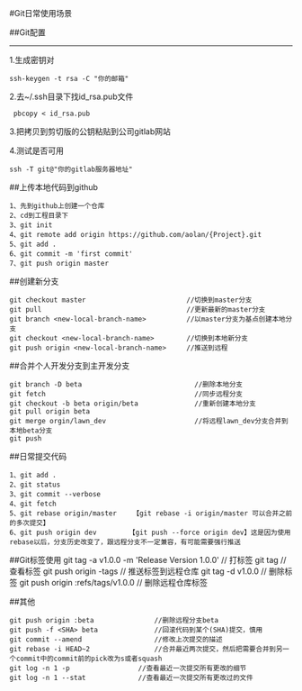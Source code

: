 #Git日常使用场景

##Git配置

***

1.生成密钥对

	ssh-keygen -t rsa -C "你的邮箱"

2.去~/.ssh目录下找id_rsa.pub文件

	 pbcopy < id_rsa.pub

3.把拷贝到剪切版的公钥粘贴到公司gitlab网站

4.测试是否可用  
  
	ssh -T git@"你的gitlab服务器地址"


##上传本地代码到github

	1、先到github上创建一个仓库
	2、cd到工程目录下
	3、git init
	4、git remote add origin https://github.com/aolan/{Project}.git
	5、git add .
	6、git commit -m 'first commit'
	7、git push origin master

##创建新分支

	git checkout master							//切换到master分支
	git pull									//更新最新的master分支
	git branch <new-local-branch-name>			//以master分支为基点创建本地分支
	git checkout <new-local-branch-name>		//切换到本地新分支
	git push origin <new-local-branch-name>		//推送到远程
	
	
	
##合并个人开发分支到主开发分支

	git branch -D beta                            //删除本地分支
	git fetch                                     //同步远程分支       
	git checkout -b beta origin/beta              //重新创建本地分支
	git pull origin beta					
	git merge orgin/lawn_dev                      //将远程lawn_dev分支合并到本地beta分支
	git push


##日常提交代码

	1、git add .
	2、git status
	3、git commit --verbose
	4、git fetch
	5、git rebase origin/master    【git rebase -i origin/master 可以合并之前的多次提交】
	6、git push origin dev    ﻿    ﻿【git push --force origin dev】这是因为使用rebase以后，分支历史改变了，跟远程分支不一定兼容，有可能需要强行推送

##Git标签使用
	git tag -a v1.0.0 -m 'Release Version 1.0.0'    // 打标签
	git tag 					// 查看标签
	git push origin -tags				// 推送标签到远程仓库
	git tag -d v1.0.0				// 删除标签
	git push origin :refs/tags/v1.0.0		// 删除远程仓库标签

##其他

	git push origin :beta				//删除远程分支beta
	git push -f <SHA> beta				//回滚代码到某个(SHA)提交，慎用
	git commit --amend			       	//修改上次提交的描述
	git rebase -i HEAD~2				//合并最近两次提交，然后把需要合并到另一个commit中的commit前的pick改为s或者squash
	git log -n 1 -p 				//查看最近一次提交所有更改的细节
	git log -n 1 --stat				//查看最近一次提交所有更改过的文件
